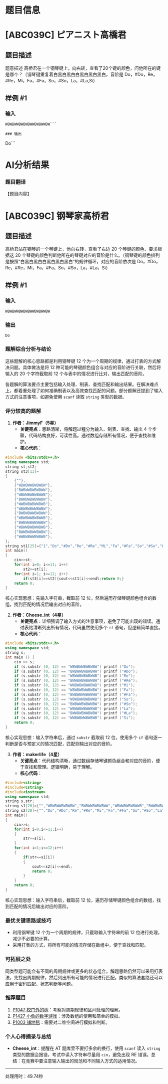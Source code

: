 # 题目信息

# [ABC039C] ピアニスト高橋君

## 题目描述

题意描述
高桥君在一个钢琴键上，向右转，查看了20个键的颜色，问他所在的键是哪个？（钢琴键重复着白黑白黑白白黑白黑白黑白，音阶是 Do，#Do，Re，#Re，Mi，Fa，#Fa，So，#So，La，#La,Si）

## 样例 #1

### 输入

```
WBWBWWBWBWBWWBWBWWBW```

### 输出

```
Do```

# AI分析结果

### 题目翻译
【题目内容】
# [ABC039C] 钢琴家高桥君

## 题目描述
高桥君站在钢琴的一个琴键上，他向右转，查看了右边 20 个琴键的颜色，要求根据这 20 个琴键的颜色判断他所在的琴键对应的音阶是什么。（钢琴键的颜色排列是按照“白黑白黑白白黑白黑白黑白”的规律循环，对应的音阶依次是 Do，#Do，Re，#Re，Mi，Fa，#Fa，So，#So，La，#La，Si）

## 样例 #1
### 输入
```
WBWBWWBWBWBWWBWBWWBW
```
### 输出
```
Do
```

### 题解综合分析与结论
这些题解的核心思路都是利用钢琴键 12 个为一个周期的规律，通过打表的方式解决问题。具体做法是将 12 种可能的琴键颜色组合与对应的音阶进行关联，然后将输入的 20 个字符截取前 12 个与表中的情况进行比对，输出匹配的音阶。

各题解的算法要点主要包括输入处理、制表、查找匹配和输出结果。在解决难点上，都着重处理了如何准确制表以及高效查找匹配的问题。部分题解还提到了输入方式的注意事项，如避免使用 `scanf` 读取 `string` 类型的数据。

### 评分较高的题解
1. **作者：JimmyF（5星）**
    - **关键亮点**：思路清晰，将解题过程分为输入、制表、查找、输出 4 个步骤，代码结构良好，可读性高。通过数组存储所有情况，便于查找和维护。
    - **核心代码**：
```cpp
#include <bits/stdc++.h> 
using namespace std;
string st,st2;    
string st3[13]= 
{
    {""},
    {"WBWBWWBWBWBW"},
    {"BWBWWBWBWBWW"},
    {"WBWWBWBWBWWB"},
    {"BWWBWBWBWWBW"},
    {"WWBWBWBWWBWB"},
    {"WBWBWBWWBWBW"},
    {"BWBWBWWBWBWW"},
    {"WBWBWWBWBWWB"},
    {"BWBWWBWBWWBW"},
    {"WBWWBWBWWBWB"},
    {"BWWBWBWWBWBW"},
    {"WWBWBWWBWBWB"},
};
string st1[25]={"1","Do","#Do","Re","#Re","Mi","Fa","#Fa","So","#So","La","#La","Si"}; 
int main()
{
    cin>>st;  
    for(int i=0; i<=11; i++)
        st2+=st[i]; 
    for(int i=1; i<=12; i++)
        if(st3[i]==st2){cout<<st1[i]<<endl;return 0;} 
    return 0;
}
```
核心实现思想：先输入字符串，截取前 12 位，然后遍历存储琴键颜色组合的数组，找到匹配的情况后输出对应的音阶。

2. **作者：Cheese_int（4星）**
    - **关键亮点**：详细强调了输入方式的注意事项，避免了可能出现的错误。通过表格清晰列出所有情况，代码虽然使用多个 `if` 语句，但逻辑简单直接。
    - **核心代码**：
```cpp
#include <bits/stdc++.h>
using namespace std;
string s;	
int main () {
    cin >> s;
    if (s.substr (0, 12) == "WBWBWWBWBWBW")	printf ("Do");	
    if (s.substr (0, 12) == "BWBWWBWBWBWW")	printf ("#Do");
    if (s.substr (0, 12) == "WBWWBWBWBWWB")	printf ("Re");
    if (s.substr (0, 12) == "BWWBWBWBWWBW")	printf ("#Re");
    if (s.substr (0, 12) == "WWBWBWBWWBWB")	printf ("Mi");
    if (s.substr (0, 12) == "WBWBWBWWBWBW")	printf ("Fa");
    if (s.substr (0, 12) == "BWBWBWWBWBWW")	printf ("#Fa");
    if (s.substr (0, 12) == "WBWBWWBWBWWB")	printf ("So");
    if (s.substr (0, 12) == "BWBWWBWBWWBW")	printf ("#So");
    if (s.substr (0, 12) == "WBWWBWBWWBWB")	printf ("La");
    if (s.substr (0, 12) == "BWWBWBWWBWBW")	printf ("#La");
    if (s.substr (0, 12) == "WWBWBWWBWBWB")	printf ("Si");	
    return 0;
}
```
核心实现思想：输入字符串后，通过 `substr` 截取前 12 位，使用多个 `if` 语句逐一判断是否与预定义的情况匹配，匹配则输出对应的音阶。

3. **作者：makerlife（4星）**
    - **关键亮点**：代码结构清晰，通过数组存储琴键颜色组合和对应的音阶，便于查找和管理。逻辑明确，易于理解。
    - **核心代码**：
```cpp
#include<string>
#include<cstring>
#include<iostream>
using namespace std;
string s,str;
string s1[20]={"","WBWBWWBWBWBW","BWBWWBWBWBWW","WBWWBWBWBWWB","BWWBWBWBWWBW","WWBWBWBWWBWB","WBWBWBWWBWBW","BWBWBWWBWBWW","WBWBWWBWBWWB","BWBWWBWBWWBW","WBWWBWBWWBWB","BWWBWBWWBWBW","WWBWBWWBWBWB"};
string s2[20]={"","Do","#Do","Re","#Re","Mi","Fa","#Fa","So","#So","La","#La","Si"};
int main()
{
    cin>>s;
    for(int i=0;i<=11;i++)
    {
        str+=s[i];
    }
    for(int i=1;i<=12;i++)
    {
        if(str==s1[i])
        {
            cout<<s2[i]<<endl;
            return 0;
        }
    }
    return 0;
}
```
核心实现思想：输入字符串后，截取前 12 位，遍历存储琴键颜色组合的数组，找到匹配的情况后输出对应的音阶。

### 最优关键思路或技巧
- 利用钢琴键 12 个为一个周期的规律，只截取输入字符串的前 12 位进行处理，减少不必要的计算。
- 采用打表的方式，将所有可能的情况存储在数组中，便于查找和匹配。

### 可拓展之处
同类型题可能会有不同的周期规律或更多的状态组合，解题思路仍然可以采用打表法，先找出周期规律，然后列出所有可能的情况进行匹配。类似的算法套路还可以应用于密码匹配、状态判断等问题。

### 推荐题目
1. [P1047 校门外的树](https://www.luogu.com.cn/problem/P1047)：考察对周期规律和区间处理的理解。
2. [P1427 小鱼的数字游戏](https://www.luogu.com.cn/problem/P1427)：涉及数组的使用和简单的模拟。
3. [P1003 铺地毯](https://www.luogu.com.cn/problem/P1003)：需要对二维空间进行模拟和判断。

### 个人心得摘录与总结
- **Cheese_int**：提醒在 AT 题库里不要打多余的换行，使用 `scanf` 读入 `string` 类型的数据会报错，考试中读入字符串尽量用 `cin`，避免出现 RE 错误。总结：在竞赛中要注意输入输出的规范和不同输入方式的适用情况。

---
处理用时：49.74秒